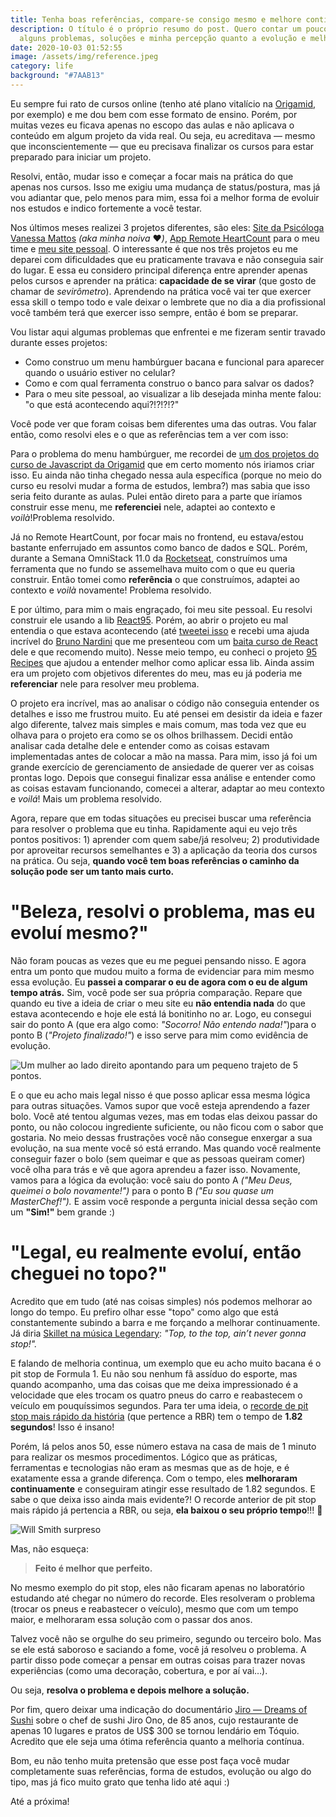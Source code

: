 ```yaml
---
title: Tenha boas referências, compare-se consigo mesmo e melhore continuamente.
description: O título é o próprio resumo do post. Quero contar um pouco sobre
  alguns problemas, soluções e minha percepção quanto a evolução e melhoria.
date: 2020-10-03 01:52:55
image: /assets/img/reference.jpeg
category: life
background: "#7AAB13"
---
```

Eu sempre fui rato de cursos online (tenho até plano vitalício na [Origamid](https://www.origamid.com/), por exemplo) e me dou bem com esse formato de ensino. Porém, por muitas vezes eu ficava apenas no escopo das aulas e não aplicava o conteúdo em algum projeto da vida real. Ou seja, eu acreditava — mesmo que inconscientemente — que eu precisava finalizar os cursos para estar preparado para iniciar um projeto.

Resolvi, então, mudar isso e começar a focar mais na prática do que apenas nos cursos. Isso me exigiu uma mudança de status/postura, mas já vou adiantar que, pelo menos para mim, essa foi a melhor forma de evoluir nos estudos e indico fortemente a você testar.

Nos últimos meses realizei 3 projetos diferentes, são eles: [Site da Psicóloga Vanessa Mattos](http://www.vanessamattos.com.br/) *(aka minha noiva* ❤*)️*, [App Remote HeartCount](https://remoteheartcount.herokuapp.com/) para o meu time e [meu site pessoal](https://kaiofelipejs.dev/). O interessante é que nos três projetos eu me deparei com dificuldades que eu praticamente travava e não conseguia sair do lugar. E essa eu considero principal diferença entre aprender apenas pelos cursos e aprender na prática: **capacidade de se virar** (que gosto de chamar de *sevirômetro*). Aprendendo na prática você vai ter que exercer essa skill o tempo todo e vale deixar o lembrete que no dia a dia profissional você também terá que exercer isso sempre, então é bom se preparar.

Vou listar aqui algumas problemas que enfrentei e me fizeram sentir travado durante esses projetos:

* Como construo um menu hambúrguer bacana e funcional para aparecer quando o usuário estiver no celular?
* Como e com qual ferramenta construo o banco para salvar os dados?
* Para o meu site pessoal, ao visualizar a lib desejada minha mente falou: "o que está acontecendo aqui?!?!?!?"

Você pode ver que foram coisas bem diferentes uma das outras. Vou falar então, como resolvi eles e o que as referências tem a ver com isso:

Para o problema do menu hambúrguer, me recordei de [um dos projetos do curso de Javascript da Origamid](https://origamid.github.io/animais-fantasticos/) que em certo momento nós iriamos criar isso. Eu ainda não tinha chegado nessa aula específica (porque no meio do curso eu resolvi mudar a forma de estudos, lembra?) mas sabia que isso seria feito durante as aulas. Pulei então direto para a parte que iríamos construir esse menu, me **referenciei** nele, adaptei ao contexto e *voilà*!Problema resolvido.

Já no Remote HeartCount, por focar mais no frontend, eu estava/estou bastante enferrujado em assuntos como banco de dados e SQL. Porém, durante a Semana OmniStack 11.0 da [Rocketseat](https://rocketseat.com.br/), construímos uma ferramenta que no fundo se assemelhava muito com o que eu queria construir. Então tomei como **referência** o que construímos, adaptei ao contexto e *voilà* novamente! Problema resolvido.

E por último, para mim o mais engraçado, foi meu site pessoal. Eu resolvi construir ele usando a lib [React95](https://github.com/React95/React95). Porém, ao abrir o projeto eu mal entendia o que estava acontecendo (até [tweetei isso](https://twitter.com/kaiofelipejs/status/1240075758049124353) e recebi uma ajuda incrível do [Bruno Nardini](https://medium.com/@megatroom) que me presenteou com um [baita curso de React](https://www.udemy.com/course/react-redux-profissional/) dele e que recomendo muito). Nesse meio tempo, eu conheci o projeto [95 Recipes](https://ggdaltoso.dev/95Recipes/) que ajudou a entender melhor como aplicar essa lib. Ainda assim era um projeto com objetivos diferentes do meu, mas eu já poderia me **referenciar** nele para resolver meu problema.

O projeto era incrível, mas ao analisar o código não conseguia entender os detalhes e isso me frustrou muito. Eu até pensei em desistir da ideia e fazer algo diferente, talvez mais simples e mais comum, mas toda vez que eu olhava para o projeto era como se os olhos brilhassem. Decidi então analisar cada detalhe dele e entender como as coisas estavam implementadas antes de colocar a mão na massa. Para mim, isso já foi um grande exercício de gerenciamento de ansiedade de querer ver as coisas prontas logo. Depois que consegui finalizar essa análise e entender como as coisas estavam funcionando, comecei a alterar, adaptar ao meu contexto e *voilá*! Mais um problema resolvido.

Agora, repare que em todas situações eu precisei buscar uma referência para resolver o problema que eu tinha. Rapidamente aqui eu vejo três pontos positivos: 1) aprender com quem sabe/já resolveu; 2) produtividade por aproveitar recursos semelhantes e 3) a aplicação da teoria dos cursos na prática. Ou seja, **quando você tem boas referências o caminho da solução pode ser um tanto mais curto.**

# "Beleza, resolvi o problema, mas eu evoluí mesmo?"

Não foram poucas as vezes que eu me peguei pensando nisso. E agora entra um ponto que mudou muito a forma de evidenciar para mim mesmo essa evolução. Eu **passei a comparar o eu de agora com o eu de algum tempo atrás.** Sim, você pode ser sua própria comparação. Repare que quando eu tive a ideia de criar o meu site eu **não entendia nada** do que estava acontecendo e hoje ele está lá bonitinho no ar. Logo, eu consegui sair do ponto A (que era algo como: *"Socorro! Não entendo nada!"*)para o ponto B (*"Projeto finalizado!"*) e isso serve para mim como evidência de evolução.

![Um mulher ao lado direito apontando para um pequeno trajeto de 5 pontos.](/assets/img/evolution.png "Um mulher ao lado direito apontando para um pequeno trajeto de 5 pontos.")

E o que eu acho mais legal nisso é que posso aplicar essa mesma lógica para outras situações. Vamos supor que você esteja aprendendo a fazer bolo. Você até tentou algumas vezes, mas em todas elas deixou passar do ponto, ou não colocou ingrediente suficiente, ou não ficou com o sabor que gostaria. No meio dessas frustrações você não consegue enxergar a sua evolução, na sua mente você só está errando. Mas quando você realmente conseguir fazer o bolo (sem queimar e que as pessoas queiram comer) você olha para trás e vê que agora aprendeu a fazer isso. Novamente, vamos para a lógica da evolução: você saiu do ponto A *("Meu Deus, queimei o bolo novamente!")* para o ponto B *("Eu sou quase um MasterChef!").* E assim você responde a pergunta inicial dessa seção com um **"Sim!"** bem grande :)

# "Legal, eu realmente evoluí, então cheguei no topo?"

Acredito que em tudo (até nas coisas simples) nós podemos melhorar ao longo do tempo. Eu prefiro olhar esse "topo" como algo que está constantemente subindo a barra e me forçando a melhorar continuamente. Já diria [Skillet na música Legendary](https://www.youtube.com/watch?v=DApP8dCZOdU): *"Top, to the top, ain’t never gonna stop!".*

E falando de melhoria continua, um exemplo que eu acho muito bacana é o pit stop de Formula 1. Eu não sou nenhum fã assíduo do esporte, mas quando acompanho, uma das coisas que me deixa impressionado é a velocidade que eles trocam os quatro pneus do carro e reabastecem o veículo em pouquíssimos segundos. Para ter uma ideia, o [recorde de pit stop mais rápido da história](https://twitter.com/F1/status/1196443196265504768) (que pertence a RBR) tem o tempo de **1.82 segundos**! Isso é insano!

Porém, lá pelos anos 50, esse número estava na casa de mais de 1 minuto para realizar os mesmos procedimentos. Lógico que as práticas, ferramentas e tecnologias não eram as mesmas que as de hoje, e é exatamente essa a grande diferença. Com o tempo, eles **melhoraram continuamente** e conseguiram atingir esse resultado de 1.82 segundos. E sabe o que deixa isso ainda mais evidente?! O recorde anterior de pit stop mais rápido já pertencia a RBR, ou seja, **ela baixou o seu próprio tempo**!!! 🤯

![Will Smith surpreso](/assets/img/will-surprised.gif "Will Smith surpreso")

Mas, não esqueça:

> **Feito é melhor que perfeito.**

No mesmo exemplo do pit stop, eles não ficaram apenas no laboratório estudando até chegar no número do recorde. Eles resolveram o problema (trocar os pneus e reabastecer o veículo), mesmo que com um tempo maior, e melhoraram essa solução com o passar dos anos.

Talvez você não se orgulhe do seu primeiro, segundo ou terceiro bolo. Mas se ele está saboroso e saciando a fome, você já resolveu o problema. A partir disso pode começar a pensar em outras coisas para trazer novas experiências (como uma decoração, cobertura, e por aí vai…).

Ou seja, **resolva o problema e depois melhore a solução.**

Por fim, quero deixar uma indicação do documentário [Jiro — Dreams of Sushi](https://www.netflix.com/title/70181716) sobre o chef de sushi Jiro Ono, de 85 anos, cujo restaurante de apenas 10 lugares e pratos de US$ 300 se tornou lendário em Tóquio. Acredito que ele seja uma ótima referência quanto a melhoria contínua.

Bom, eu não tenho muita pretensão que esse post faça você mudar completamente suas referências, forma de estudos, evolução ou algo do tipo, mas já fico muito grato que tenha lido até aqui :)

Até a próxima!